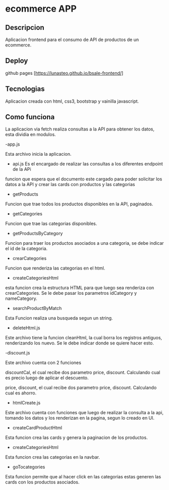 # ecommerce APP

## Descripcion

Aplicacion frontend para el consumo de API de productos de un ecommerce. 

## Deploy

github pages [https://lunasteo.github.io/bsale-frontend/]

## Tecnologias

Aplicacion creada con html, css3, bootstrap y vainilla javascript.

## Como funciona

La aplicacion via fetch realiza consultas a la API para obtener los datos, esta dividia en modulos.

-app.js

Esta archivo inicia la aplicacion.

- api.js
Es el encargado de realizar las consultas a los diferentes endpoint de la APi

funcion que espera que el documento este cargado para poder solicitar los datos a la API y crear las cards con productos y las categorias

-  getProducts

Funcion que trae todos los productos disponibles en la API, paginados.

- getCategories

Funcion que trae las categorias disponibles.

- getProductsByCategory

Funcion para traer los productos asociados a una categoria, se debe indicar el id de la categoria.

- crearCategories

Funcion que renderiza las categorias en el html.

- createCategoriesHtml

esta funcion crea la estructura HTML para que luego sea renderiza con crearCategories. Se le debe pasar los parametros idCategory y nameCategory.

- searchProductByMatch

Esta Funcion realiza una busqueda segun un string.

- deleteHtml.js

Este archivo tiene la funcion cleanHtml, la cual borra los registros antiguos, renderizando los nuevo. Se le debe indicar donde se quiere hacer esto.

-discount.js

Este archivo cuenta con 2 funciones

discountCal, el cual recibe dos parametro price, discount. Calculando cual es precio luego de aplicar el descuento.

price, discount, el cual recibe dos parametro price, discount. Calculando cual es ahorro.

- htmlCreate.js

Este archivo cuenta con funciones que luego de realizar la consulta a la api, tomando los datos y los renderizan en la pagina, segun lo creado en UI.

- createCardProductHtml

Esta funcion crea las cards y genera la paginacion de los productos.

- createCategoriesHtml

Esta funcion crea las categorias en la navbar.

- goTocategories

Esta funcion permite que al hacer click en las categorias estas generen las cards con los productos asociados.